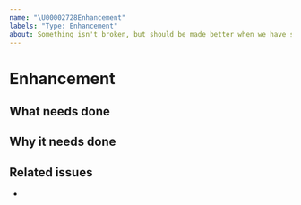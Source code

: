 ```yaml
---
name: "\U00002728Enhancement"
labels: "Type: Enhancement"
about: Something isn't broken, but should be made better when we have some time.
---
```


# Enhancement

## What needs done

## Why it needs done

## Related issues

-
